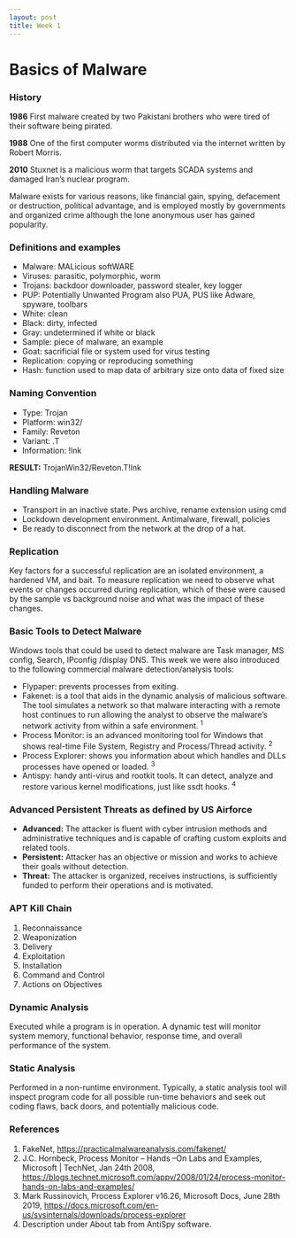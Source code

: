 ```yaml
---
layout: post
title: Week 1
---
```

#  Basics of Malware 
### History
**1986**  First malware created by two Pakistani brothers who were tired of their software being pirated. 

**1988**	One of the first computer worms distributed via the internet written by Robert Morris.

**2010** 	Stuxnet is a malicious worm that targets SCADA systems and damaged Iran’s nuclear program.

Malware exists for various reasons, like financial gain, spying, defacement or destruction, political advantage, and is employed mostly 
by governments and organized crime although the lone anonymous user has gained popularity. 

### Definitions and examples 
- Malware: MALicious softWARE
- Viruses: parasitic, polymorphic, worm
- Trojans: backdoor downloader, password stealer, key logger 
- PUP: Potentially Unwanted Program also PUA, PUS like Adware, spyware, toolbars
- White: clean 
- Black: dirty, infected
- Gray: undetermined if white or black
- Sample: piece of malware, an example
- Goat: sacrificial file or system used for virus testing
- Replication: copying or reproducing something 
- Hash: function used to map data of arbitrary size onto data of fixed size

### Naming Convention 
- Type: Trojan
- Platform: win32/	 
- Family: Reveton
- Variant: .T
- Information: !lnk

**RESULT:** TrojanWin32/Reveton.T!lnk

### Handling Malware
- Transport in an inactive state. Pws archive, rename extension using cmd
- Lockdown development environment. Antimalware, firewall, policies
- Be ready to disconnect from the network at the drop of a hat.

### Replication 

Key factors for a successful replication are an isolated environment, a hardened VM, and bait.
To measure replication we need to observe what events or changes occurred during replication, which of these were caused by the sample 
vs background noise and what was the impact of these changes.

### Basic Tools to Detect Malware

Windows tools that could be used to detect malware are Task manager, MS config, Search, IPconfig /display DNS. This week we were also introduced to the following commercial malware detection/analysis tools:
- Flypaper: prevents processes from exiting.
- Fakenet: is a tool that aids in the dynamic analysis of malicious software.  The tool simulates a network so that malware interacting with a remote host continues to run allowing the analyst to observe the malware’s network activity from within a safe environment. <sup>1</sup>
- Process Monitor: is an advanced monitoring tool for Windows that shows real-time File System, Registry and Process/Thread activity. <sup>2</sup>
- Process Explorer: shows you information about which handles and DLLs processes have opened or loaded. <sup>3</sup>
- Antispy: handy anti-virus and rootkit tools. It can detect, analyze and restore various kernel modifications, just like ssdt hooks. <sup>4</sup>

### Advanced Persistent Threats as defined by US Airforce
- **Advanced:** The attacker is fluent with cyber intrusion methods and administrative techniques and is capable of crafting custom exploits 
  and related tools.
- **Persistent:** Attacker has an objective or mission and works to achieve their goals without detection.
- **Threat:** The attacker is organized, receives instructions, is sufficiently funded to perform their operations and is motivated. 

### APT Kill Chain 
1.	Reconnaissance
2.	Weaponization
3.	Delivery
4.	Exploitation
5.	Installation
6.	Command and Control
7.	Actions on Objectives

### Dynamic Analysis
Executed while a program is in operation. A dynamic test will monitor system memory, functional behavior, response time, and overall 
performance of the system.

### Static Analysis
Performed in a non-runtime environment. Typically, a static analysis tool will inspect program code for all possible run-time 
behaviors and seek out coding flaws, back doors, and potentially malicious code.

### References
1.	FakeNet, https://practicalmalwareanalysis.com/fakenet/
2.	J.C. Hornbeck, Process Monitor – Hands –On Labs and Examples, Microsoft | TechNet, Jan 24th 2008, https://blogs.technet.microsoft.com/appv/2008/01/24/process-monitor-hands-on-labs-and-examples/
3.	Mark Russinovich, Process Explorer v16.26, Microsoft Docs, June 28th 2019, https://docs.microsoft.com/en-us/sysinternals/downloads/process-explorer
4.	Description under About tab from AntiSpy software. 

